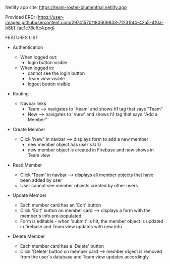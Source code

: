 Netlify app site: https://team-roster-blumenthal.netlify.app

Provided ERD: (https://user-images.githubusercontent.com/29741570/180609833-7f231bf4-42a5-4f0a-b8b1-fae1c78cffc4.png)


FEATURES LIST

- Authentication 
  - When logged out:
    - login button visible
  - When logged in:
    - cannot see the login button
    - Team view visible
    - logout button visible

- Routing
  - Navbar links
    - Team --> navigates to '/team' and shows h1 tag that says "Team"
    - New --> navigates to '/new' and shows h1 tag that says "Add a Member"

- Create Member
  - Click 'New" in navbar --> displays form to add a new member
    - new member object has user's UID
    - new member object is created in Firebase and now shows in Team view

- Read Member
  - Click 'Team' in navbar --> displays all member objects that have been added by user
  - User cannot see member objects created by other users

- Update Member
  - Each member card has an 'Edit' button
   - Click 'Edit' button on member card --> displays a form with the member's info pre-populated
    - Form is editable - when 'submit' is hit, the member object is updated in firebase and Team view updates with new info

- Delete Member
  - Each member card has a 'Delete' button
  - Click 'Delete' button on member card --> member object is removed from the user's database and Team view updates accordingly 
